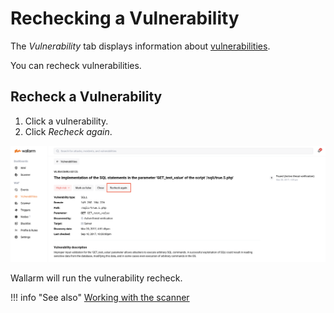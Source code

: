 [link-check-perimeter]:     ../scanner/check-scope.md

[img-recheck-vuln]:     ../../images/user-guides/vulnerabilities/recheck-vuln.png

[glossary-vulnerability]:       ../../glossary-en.md#vulnerability

# Rechecking a Vulnerability

The *Vulnerability* tab displays information about [vulnerabilities][glossary-vulnerability].

You can recheck vulnerabilities.

## Recheck a Vulnerability

1. Click a vulnerability.
2. Click *Recheck again*.

![!A vulnerability that can be rechecked][img-recheck-vuln]

Wallarm will run the vulnerability recheck.

!!! info "See also"
    [Working with the scanner][link-check-perimeter]
